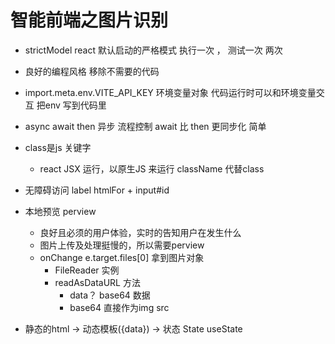 # 智能前端之图片识别

- strictModel react 默认启动的严格模式
  执行一次 ， 测试一次 两次
- 良好的编程风格
  移除不需要的代码
- import.meta.env.VITE_API_KEY 环境变量对象
  代码运行时可以和环境变量交互
  把env 写到代码里
- async await 
  then
  异步
  流程控制
  await 比 then 更同步化 简单
- class是js 关键字
  - react JSX 运行，以原生JS 来运行
  className 代替class
- 无障碍访问
  label htmlFor + input#id
- 本地预览 perview
  - 良好且必须的用户体验，实时的告知用户在发生什么
  - 图片上传及处理挺慢的，所以需要perview 
  - onChange
    e.target.files[0] 拿到图片对象
    - FileReader 实例
    - readAsDataURL  方法
      - data？ base64 数据
      - base64 直接作为img src

- 静态的html -> 动态模板({data}) -> 状态 State   useState